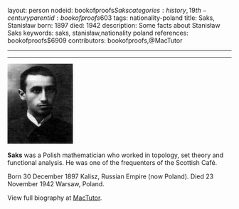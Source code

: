 layout: person
nodeid: bookofproofs$Saks
categories: history,19th-century
parentid: bookofproofs$603
tags: nationality-poland
title: Saks, Stanisław
born: 1897
died: 1942
description: Some facts about Stanisław Saks
keywords: saks, stanisław,nationality poland
references: bookofproofs$6909
contributors: bookofproofs,@MacTutor

---


---

![Saks.jpg](https://github.com/bookofproofs/bookofproofs.github.io/blob/main/_sources/_assets/images/portraits/Saks.jpg?raw=true)

**Saks** was a Polish mathematician who worked in topology, set theory and functional analysis. He was one of the frequenters of the Scottish Café.

Born 30 December 1897 Kalisz, Russian Empire (now Poland). Died 23 November 1942 Warsaw, Poland.


View full biography at [MacTutor](https://mathshistory.st-andrews.ac.uk/Biographies/Saks/).